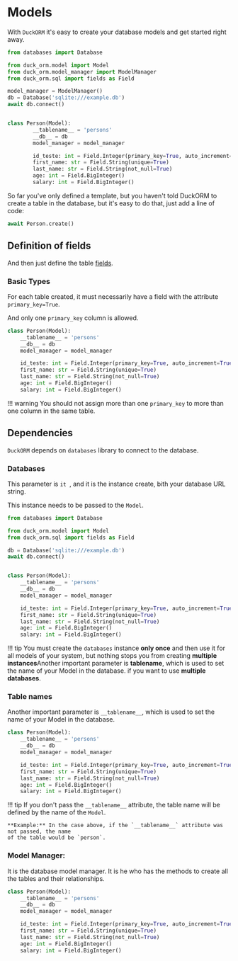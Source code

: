 # Models

With `DuckORM` it's easy to create your database models and get started right away.

``` python hl_lines="10"
from databases import Database

from duck_orm.model import Model
from duck_orm.model_manager import ModelManager
from duck_orm.sql import fields as Field

model_manager = ModelManager()
db = Database('sqlite:///example.db')
await db.connect()


class Person(Model):
        __tablename__ = 'persons'
        __db__ = db
        model_manager = model_manager

        id_teste: int = Field.Integer(primary_key=True, auto_increment=True)
        first_name: str = Field.String(unique=True)
        last_name: str = Field.String(not_null=True)
        age: int = Field.BigInteger()
        salary: int = Field.BigInteger()
```

So far you've only defined a template, but you haven't told DuckORM to create
a table in the database, but it's easy to do that, just add a line of code:

``` python
await Person.create()
```

## Definition of fields

And then just define the table [fields](../fields/index.md).

### Basic Types

For each table created, it must necessarily have a field with the attribute
`primary_key=True`.

And only one `primary_key` column is allowed.

``` python hl_lines="5-9"
class Person(Model):
    __tablename__ = 'persons'
    __db__ = db
    model_manager = model_manager

    id_teste: int = Field.Integer(primary_key=True, auto_increment=True)
    first_name: str = Field.String(unique=True)
    last_name: str = Field.String(not_null=True)
    age: int = Field.BigInteger()
    salary: int = Field.BigInteger()
```

!!! warning 
    You should not assign more than one `primary_key` to more than one column 
    in the same table.

## Dependencies

`DuckORM` depends on `databases` library to connect to the database.

### Databases

This parameter is `it `, and it is the instance create, bith your database 
URL string.

This instance needs to be passed to the `Model`.

``` python hl_lines="1 6 7 12"
from databases import Database

from duck_orm.model import Model
from duck_orm.sql import fields as Field

db = Database('sqlite:///example.db')
await db.connect()


class Person(Model):
    __tablename__ = 'persons'
    __db__ = db
    model_manager = model_manager

    id_teste: int = Field.Integer(primary_key=True, auto_increment=True)
    first_name: str = Field.String(unique=True)
    last_name: str = Field.String(not_null=True)
    age: int = Field.BigInteger()
    salary: int = Field.BigInteger()
```

!!! tip
    You must create the `databases` instance **only once** and then
    use it for all models of your system, but nothing stops you from creating
    **multiple instances**Another important parameter is __tablename__, which is used to set the name of your Model in the database. if you want to use **multiple databases**.

### Table names

Another important parameter is `__tablename__`, which is used to set the name
 of your Model in the database.

``` python hl_lines="2"
class Person(Model):
    __tablename__ = 'persons'
    __db__ = db
    model_manager = model_manager

    id_teste: int = Field.Integer(primary_key=True, auto_increment=True)
    first_name: str = Field.String(unique=True)
    last_name: str = Field.String(not_null=True)
    age: int = Field.BigInteger()
    salary: int = Field.BigInteger()
```

!!! tip
    If you don't pass the `__tablename__` attribute, the table name will be
    defined by the name of the `Model`.
    
    **Example:** In the case above, if the `__tablename__` attribute was not passed, the name
    of the table would be `person`.

### Model Manager:

It is the database model manager. It is he who has the methods to create all the
tables and their relationships.

``` python hl_lines="4"
class Person(Model):
    __tablename__ = 'persons'
    __db__ = db
    model_manager = model_manager

    id_teste: int = Field.Integer(primary_key=True, auto_increment=True)
    first_name: str = Field.String(unique=True)
    last_name: str = Field.String(not_null=True)
    age: int = Field.BigInteger()
    salary: int = Field.BigInteger()
```